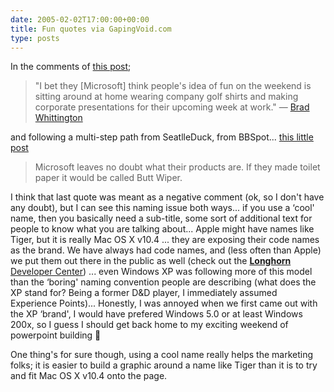 ```yaml
---
date: 2005-02-02T17:00:00+00:00
title: Fun quotes via GapingVoid.com
type: posts
---
```

In the comments of [this post](http://www.gapingvoid.com/Moveable_Type/archives/001304.html);

> "I bet they [Microsoft] think people's idea of fun on the weekend is sitting around at home wearing company golf shirts and making corporate presentations for their upcoming week at work." &#8212; [Brad Whittington](http://www.gapingvoid.com/MT-2.65-full-lib/mt-comments.cgi?__mode=red;id=9644)

and following a multi-step path from SeatlleDuck, from BBSpot... [this little post](http://www.gapingvoid.com/Moveable_Type/archives/001332.html)

> Microsoft leaves no doubt what their products are. If they made toilet paper it would be called Butt Wiper.

I think that last quote was meant as a negative comment (ok, so I don't have any doubt), but I can see this naming issue both ways... if you use a &#8216;cool' name, then you basically need a sub-title, some sort of additional text for people to know what you are talking about... Apple might have names like Tiger, but it is really Mac OS X v10.4 ... they are exposing their code names as the brand. We have always had code names, and (less often than Apple) we put them out there in the public as well (check out the [<b>Longhorn</b> Developer Center](http://msdn.microsoft.com/longhorn)) ... even Windows XP was following more of this model than the &#8216;boring' naming convention people are describing (what does the XP stand for? Being a former D&D player, I immediately assumed Experience Points)... Honestly, I was annoyed when we first came out with the XP &#8216;brand', I would have prefered Windows 5.0 or at least Windows 200x, so I guess I should get back home to my exciting weekend of powerpoint building 🙂

One thing's for sure though, using a cool name really helps the marketing folks; it is easier to build a graphic around a name like Tiger than it is to try and fit Mac OS X v10.4 onto the page.
